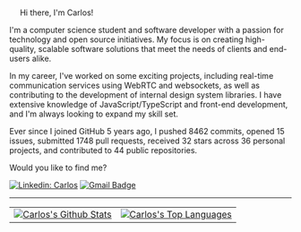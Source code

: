 <img src="https://media.giphy.com/media/hvRJCLFzcasrR4ia7z/giphy.gif" width="15px"> Hi there, I'm Carlos!


I'm a computer science student and software developer with a passion for technology and open source initiatives. My focus is on creating high-quality, scalable software solutions that meet the needs of clients and end-users alike.

In my career, I've worked on some exciting projects, including real-time communication services using WebRTC and websockets, as well as contributing to the development of internal design system libraries. I have extensive knowledge of JavaScript/TypeScript and front-end development, and I'm always looking to expand my skill set.

Ever since I joined GitHub 5 years ago, I pushed 8462 commits, opened 15 issues, submitted 1748 pull requests, received 32 stars across 36 personal projects, and contributed to 44 public repositories.

Would you like to find me?

[![Linkedin: Carlos](https://img.shields.io/badge/-Linkedin-blue?style=flat-square&logo=Linkedin&logoColor=white&link=https://www.linkedin.com/in/carlos-santos-216500171/)](https://www.linkedin.com/in/carlos-santos-216500171/)
[![Gmail Badge](https://img.shields.io/badge/-carlos.santos74@outlook.com-6633cc?style=flat-square&logo=Gmail&logoColor=white&link=mailto:carlos.santos74@outlook.com)](mailto:carlos.santos74@outlook.com)

---

<table>
  <tr>
    <td>
       <a href="https://github.com/carlossantos74"><img alt="Carlos's Github Stats" src="https://github-readme-stats.vercel.app/api?username=carlossantos74&show_icons=true&count_private=true" /></a>
    </td>
    <td>
      <a href="https://github.com/carlossantos74"><img alt="Carlos's Top Languages" src="https://github-readme-stats.vercel.app/api/top-langs/?username=carlossantos74&langs_count=8&count_private=true&layout=compact"/></a>
    </td>
<!--     <td>
      <a href="https://github.com/carlossantos74"><img alt="Carlos's" src="https://github-readme-streak-stats.herokuapp.com/?user=carlossantos74"/></a>
    </td> -->
  </tr>
</table>

